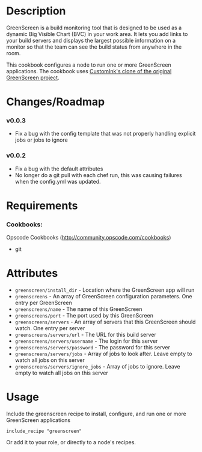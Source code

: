 Description
===========

GreenScreen is a build monitoring tool that is designed to be used as a dynamic Big Visible Chart (BVC) in your work area. It lets you add links to your build servers and displays the largest possible information on a monitor so that the team can see the build status from anywhere in the room.

This cookbook configures a node to run one or more GreenScreen applications.  The cookbook uses [CustomInk's clone of the original GreenScreen project](git://github.com/customink/greenscreen.git).

Changes/Roadmap
===============
### v0.0.3

* Fix a bug with the config template that was not properly handling explicit jobs or jobs to ignore

### v0.0.2

* Fix a bug with the default attributes
* No longer do a git pull with each chef run, this was causing failures when the config.yml was updated.

Requirements
============

### Cookbooks:

Opscode Cookbooks (http://community.opscode.com/cookbooks)

* git 


Attributes
==========

* `greenscreen/install_dir` - Location where the GreenScreen app will run
* `greenscreens` - An array of GreenScreen configuration parameters.  One entry per GreenScreen
* `greenscreens/name` - The name of this GreenScreen
* `greenscreens/port` - The port used by this GreenScreen
* `greenscreens/servers` - An array of servers that this GreenScreen should watch. One entry per server
* `greenscreens/servers/url` - The URL for this build server
* `greenscreens/servers/username` - The login for this server
* `greenscreens/servers/password` - The password for this server
* `greenscreens/servers/jobs` - Array of jobs to look after.  Leave empty to watch all jobs on this server
* `greenscreens/servers/ignore_jobs` - Array of jobs to ignore.  Leave empty to watch all jobs on this server


Usage
=====

Include the greenscreen recipe to install, configure, and run one or more GreenScreen applications

    include_recipe "greenscreen"

Or add it to your role, or directly to a node's recipes.

